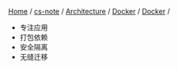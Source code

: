 [Home](https://mengxianbin.github.io) /
[cs-note](https://mengxianbin.github.io/cs-note/content) /
[Architecture](https://mengxianbin.github.io/cs-note/content/Architecture) /
[Docker](https://mengxianbin.github.io/cs-note/content/Architecture/Docker) /
[Docker](https://mengxianbin.github.io/cs-note/content/Architecture/Docker/Docker) /

* 专注应用
* 打包依赖
* 安全隔离
* 无缝迁移